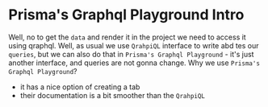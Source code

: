 # Prisma's Graphql Playground Intro

Well, no to get the `data` and render it in the project we need to access it using qraphql. Well, as usual we use `QrahpiQL` interface to write abd tes our `queries`, but we can also do that in `Prisma's Graphql Playground` - it's just another interface, and queries are not gonna change. Why we use `Prisma's Graphql Playground`?

- it has a nice option of creating a tab
- their documentation is a bit smoother than the `QrahpiQL`
